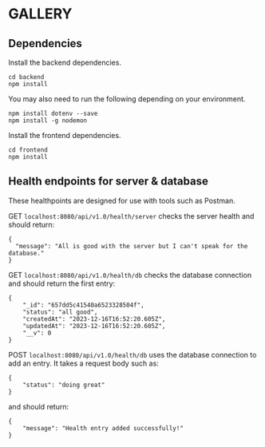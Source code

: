 # GALLERY

## Dependencies
Install the backend dependencies.
```
cd backend
npm install
```
You may also need to run the following depending on your environment.
```
npm install dotenv --save
npm install -g nodemon
```

Install the frontend dependencies.
```
cd frontend
npm install
```
## Health endpoints for server & database
These healthpoints are designed for use with tools such as Postman.

GET `localhost:8080/api/v1.0/health/server` checks the server health and should return:
```
{
  "message": "All is good with the server but I can't speak for the database."
}
```

GET `localhost:8080/api/v1.0/health/db` checks the database connection and should return the first entry:
```
{
    "_id": "657dd5c41540a6523328504f",
    "status": "all good",
    "createdAt": "2023-12-16T16:52:20.605Z",
    "updatedAt": "2023-12-16T16:52:20.605Z",
    "__v": 0
}
```

POST `localhost:8080/api/v1.0/health/db` uses the database connection to add an entry. It takes a request body such as:
```
{
    "status": "doing great"
}
```
and should return:
```
{
    "message": "Health entry added successfully!"
}
```